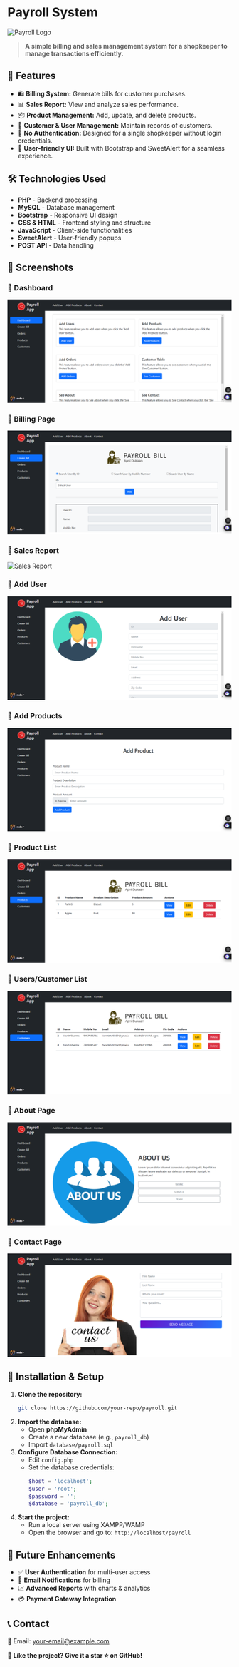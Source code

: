 # Payroll System

![Payroll Logo](assets/img/logo.png)

> **A simple billing and sales management system for a shopkeeper to manage transactions efficiently.**

## 📌 Features
- 🛍 **Billing System:** Generate bills for customer purchases.
- 📊 **Sales Report:** View and analyze sales performance.
- 📦 **Product Management:** Add, update, and delete products.
- 👥 **Customer & User Management:** Maintain records of customers.
- 📜 **No Authentication:** Designed for a single shopkeeper without login credentials.
- 🎨 **User-friendly UI:** Built with Bootstrap and SweetAlert for a seamless experience.

## 🛠️ Technologies Used
- **PHP** - Backend processing
- **MySQL** - Database management
- **Bootstrap** - Responsive UI design
- **CSS & HTML** - Frontend styling and structure
- **JavaScript** - Client-side functionalities
- **SweetAlert** - User-friendly popups
- **POST API** - Data handling

## 📸 Screenshots
### 🔹 Dashboard
![Dashboard](assets/Images/Screenshots/Dashboard.png)

### 🔹 Billing Page
![Billing](assets/Images/Screenshots/Billing.png)

### 🔹 Sales Report
![Sales Report](assets/Images/Screenshots/sales_report.png)

### 🔹 Add User
![Add User](assets/Images/Screenshots/Add_user.png)

### 🔹 Add Products
![Add Products](assets/Images/Screenshots/Add_product.png)

### 🔹 Product List
![Product List](assets/Images/Screenshots/Product_list.png)

### 🔹 Users/Customer List
![Customer List](assets/Images/Screenshots/User.png)

### 🔹 About Page
![About](assets/Images/Screenshots/About.png)

### 🔹 Contact Page
![Contact](assets/Images/Screenshots/Contact.png)

## 🚀 Installation & Setup
1. **Clone the repository:**
   ```sh
   git clone https://github.com/your-repo/payroll.git
   ```
2. **Import the database:**
   - Open **phpMyAdmin**
   - Create a new database (e.g., `payroll_db`)
   - Import `database/payroll.sql`
3. **Configure Database Connection:**
   - Edit `config.php`
   - Set the database credentials:
     ```php
     $host = 'localhost';
     $user = 'root';
     $password = '';
     $database = 'payroll_db';
     ```
4. **Start the project:**
   - Run a local server using XAMPP/WAMP
   - Open the browser and go to: `http://localhost/payroll`

## 🔮 Future Enhancements
- ✅ **User Authentication** for multi-user access
- 📧 **Email Notifications** for billing
- 📈 **Advanced Reports** with charts & analytics
- 💳 **Payment Gateway Integration**

## 📞 Contact
📧 Email: [your-email@example.com](mailto:your-email@example.com)

🌟 **Like the project? Give it a star ⭐ on GitHub!**

